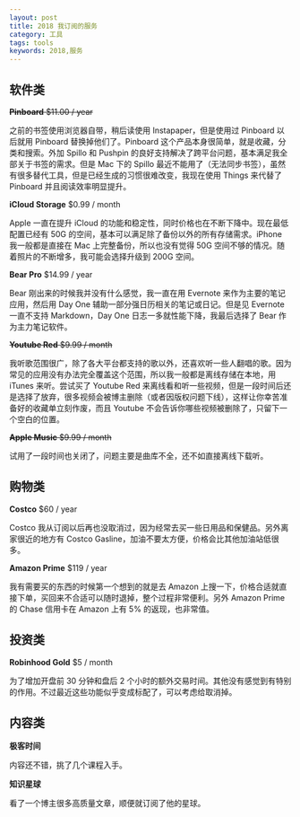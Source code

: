 ```yaml
---
layout: post
title: 2018 我订阅的服务
category: 工具
tags: tools
keywords: 2018,服务
---
```


## 软件类

~~**Pinboard**  $11.00 / year~~

之前的书签使用浏览器自带，稍后读使用 Instapaper，但是使用过 Pinboard 以后就用 Pinboard 替换掉他们了。Pinboard 这个产品本身很简单，就是收藏，分类和搜索。外加 Spillo 和 Pushpin 的良好支持解决了跨平台问题，基本满足我全部关于书签的需求。但是 Mac 下的 Spillo 最近不能用了（无法同步书签），虽然有很多替代工具，但是已经生成的习惯很难改变，我现在使用 Things 来代替了 Pinboard 并且阅读效率明显提升。

**iCloud Storage** $0.99 / month

Apple 一直在提升 iCloud 的功能和稳定性，同时价格也在不断下降中。现在最低配置已经有 50G 的空间，基本可以满足除了备份以外的所有存储需求。iPhone 我一般都是直接在 Mac 上完整备份，所以也没有觉得 50G 空间不够的情况。随着照片的不断增多，我可能会选择升级到 200G 空间。

**Bear Pro** $14.99 / year

Bear 刚出来的时候我并没有什么感觉，我一直在用 Evernote 来作为主要的笔记应用，然后用 Day One 辅助一部分强日历相关的笔记或日记。但是见 Evernote 一直不支持 Markdown，Day One 日志一多就性能下降，我最后选择了 Bear 作为主力笔记软件。

~~**Youtube Red** $9.99 / month~~

我听歌范围很广，除了各大平台都支持的歌以外，还喜欢听一些人翻唱的歌。因为常见的应用没有办法完全覆盖这个范围，所以我一般都是离线存储在本地，用 iTunes 来听。尝试买了 Youtube Red 来离线看和听一些视频，但是一段时间后还是选择了放弃，很多视频会被博主删除（或者因版权问题下线），这样让你幸苦准备好的收藏单立刻作废，而且 Youtube 不会告诉你哪些视频被删除了，只留下一个空白的位置。

~~**Apple Music** $9.99 / month~~

试用了一段时间也关闭了，问题主要是曲库不全，还不如直接离线下载听。

## 购物类

**Costco** $60 / year

Costco 我从订阅以后再也没取消过，因为经常去买一些日用品和保健品。另外离家很近的地方有 Costco Gasline，加油不要太方便，价格会比其他加油站低很多。

**Amazon Prime** $119 / year

我有需要买的东西的时候第一个想到的就是去 Amazon 上搜一下，价格合适就直接下单，买回来不合适可以随时退掉，整个过程非常便利。另外 Amazon Prime 的 Chase 信用卡在 Amazon 上有 5% 的返现，也非常值。

## 投资类
**Robinhood Gold** $5 / month

为了增加开盘前 30 分钟和盘后 2 个小时的额外交易时间。其他没有感觉到有特别的作用。不过最近这些功能似乎变成标配了，可以考虑给取消掉。

## 内容类

**极客时间**

内容还不错，挑了几个课程入手。

**知识星球**

看了一个博主很多高质量文章，顺便就订阅了他的星球。
